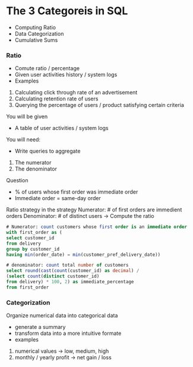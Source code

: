 # The 3 Categoreis in SQL 
- Computing Ratio
- Data Categorization
- Cumulative Sums

### Ratio 
- Comute ratio / percentage
- Given user activities history / system logs
- Examples
1) Calculating click through rate of an advertisement
2) Calculating retention rate of users
3) Querying the percentage of users / product satisfying certain criteria

You will be given
- A table of user activities / system logs

You will need:
- Write queries to aggregate
1) The numerator
2) The denominator

Question 
- % of users whose first order was immediate order
- Immediate order = same-day order

Ratio strategy in the strategy 
Numerator: # of first orders are immedient orders
Denominator: # of distinct users
-> Compute the ratio

```sql
# Numerator: count customers whose first order is an immediate order
with first_order as (
select customer_id
from delivery
group by customer_id
having min(order_date) = min(customer_pref_delivery_date))

# denominator: count total number of customers
select round(cast(count(customer_id) as decimal) / 
(select count(distinct customer_id) 
from delivery) * 100, 2) as immediate_percentage
from first_order

```

### Categorization
Organize numerical data into categorical data
- generate a summary
- transform data into a more intuitive formate
- examples
1) numerical values -> low, medium, high
2) monthly / yearly profit -> net gain / loss
